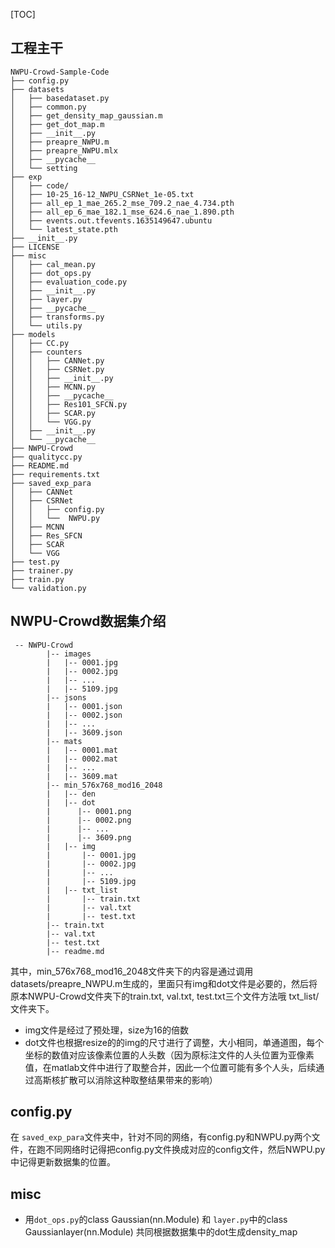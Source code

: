 [TOC]

## 工程主干

```
NWPU-Crowd-Sample-Code
├── config.py
├── datasets
│   ├── basedataset.py
│   ├── common.py
│   ├── get_density_map_gaussian.m
│   ├── get_dot_map.m
│   ├── __init__.py
│   ├── preapre_NWPU.m
│   ├── preapre_NWPU.mlx
│   ├── __pycache__
│   └── setting
├── exp
│   ├── code/
│   ├── 10-25_16-12_NWPU_CSRNet_1e-05.txt
│   ├── all_ep_1_mae_265.2_mse_709.2_nae_4.734.pth
│   ├── all_ep_6_mae_182.1_mse_624.6_nae_1.890.pth
│   ├── events.out.tfevents.1635149647.ubuntu
│   └── latest_state.pth
├── __init__.py
├── LICENSE
├── misc
│   ├── cal_mean.py
│   ├── dot_ops.py
│   ├── evaluation_code.py
│   ├── __init__.py
│   ├── layer.py
│   ├── __pycache__
│   ├── transforms.py
│   └── utils.py
├── models
│   ├── CC.py
│   ├── counters
│   │   ├── CANNet.py
│   │   ├── CSRNet.py
│   │   ├── __init__.py
│   │   ├── MCNN.py
│   │   ├── __pycache__
│   │   ├── Res101_SFCN.py
│   │   ├── SCAR.py
│   │   └── VGG.py
│   ├── __init__.py
│   └── __pycache__
├── NWPU-Crowd
├── qualitycc.py
├── README.md
├── requirements.txt
├── saved_exp_para
│   ├── CANNet
│   ├── CSRNet
│   │   ├── config.py
│   │   └──  NWPU.py
│   ├── MCNN
│   ├── Res_SFCN
│   ├── SCAR
│   └── VGG
├── test.py
├── trainer.py
├── train.py
└── validation.py
```

## NWPU-Crowd数据集介绍

```
 -- NWPU-Crowd
        |-- images
        |   |-- 0001.jpg
        |   |-- 0002.jpg
        |   |-- ...
        |   |-- 5109.jpg
        |-- jsons
        |   |-- 0001.json
        |   |-- 0002.json
        |   |-- ...
        |   |-- 3609.json
        |-- mats
        |   |-- 0001.mat
        |   |-- 0002.mat
        |   |-- ...
        |   |-- 3609.mat
        |-- min_576x768_mod16_2048
        |   |-- den
        |   |-- dot
        |      |-- 0001.png
        |      |-- 0002.png
        |      |-- ...
        |      |-- 3609.png
        |   |-- img
        |   	|-- 0001.jpg
        |   	|-- 0002.jpg
        |   	|-- ...
        |   	|-- 5109.jpg
        |   |-- txt_list
        |       |-- train.txt
        |       |-- val.txt
        |       |-- test.txt
        |-- train.txt
        |-- val.txt
        |-- test.txt
        |-- readme.md
```

其中，min_576x768_mod16_2048文件夹下的内容是通过调用 datasets/preapre_NWPU.m生成的，里面只有img和dot文件是必要的，然后将原本NWPU-Crowd文件夹下的train.txt, val.txt, test.txt三个文件方法哦 txt_list/文件夹下。

- img文件是经过了预处理，size为16的倍数
- dot文件也根据resize的的img的尺寸进行了调整，大小相同，单通道图，每个坐标的数值对应该像素位置的人头数（因为原标注文件的人头位置为亚像素值，在matlab文件中进行了取整合并，因此一个位置可能有多个人头，后续通过高斯核扩散可以消除这种取整结果带来的影响）

## config.py

在 `saved_exp_para`文件夹中，针对不同的网络，有config.py和NWPU.py两个文件，在跑不同网络时记得把config.py文件换成对应的config文件，然后NWPU.py中记得更新数据集的位置。

## misc

- 用`dot_ops.py`的class Gaussian(nn.Module) 和 `layer.py`中的class Gaussianlayer(nn.Module) 共同根据数据集中的dot生成density_map
